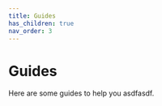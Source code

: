 ```yaml
---
title: Guides
has_children: true
nav_order: 3
---
```


# Guides

Here are some guides to help you asdfasdf.